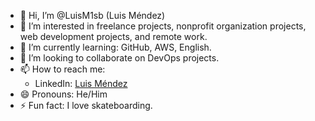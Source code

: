 - 👋 Hi, I’m @LuisM1sb (Luis Méndez)
- 👀 I’m interested in  freelance projects, nonprofit organization projects, web development projects, and remote work.
- 🌱 I’m currently learning: GitHub, AWS, English.
- 💞️ I’m looking to collaborate on DevOps projects.
- 📫 How to reach me:
    - LinkedIn: [Luis Méndez](https://www.linkedin.com/in/luismendezmor/)
- 😄 Pronouns: He/Him
- ⚡ Fun fact: I love skateboarding.

<!---
LuisM1sb/LuisM1sb is a ✨ special ✨ repository because its `README.md` (this file) appears on your GitHub profile.
You can click the Preview link to take a look at your changes.
--->
